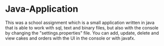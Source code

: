 # Java-Application
This was a school assignment which is a small application written in java that is able to work with sql, text and binary files, but also with the console by changing the "settings.properties" file. You can add, update, delete and view cakes and orders with the UI in the console or with javafx. 
